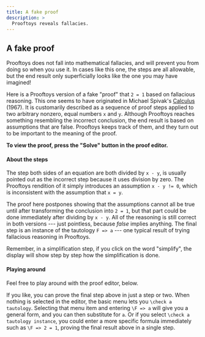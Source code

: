 ```yaml
---
title: A fake proof
description: >
  Prooftoys reveals fallacies.
---
```


## A fake proof

Prooftoys does not fall into mathematical fallacies, and will prevent
you from doing so when you use it.  In cases like this one, the steps
are all allowable, but the end result only superficially looks like
the one you may have imagined!

Here is a Prooftoys version of a fake "proof" that `2 = 1` based on
fallacious reasoning.  This one seems to have originated in Michael
Spivak's <u>Calculus</u> (1967).  It is customarily described as a
sequence of proof steps applied to two arbitrary nonzero, equal
numbers `x` and `y`.  Although Prooftoys reaches something resembling
the incorrect conclusion, the end result is based on assumptions that
are false.  Prooftoys keeps track of them, and they turn out to be
important to the meaning of the proof.

**To view the proof, press the "Solve" button in the proof editor.**

#### About the steps

The step both sides of an equation are both divided by `x -
y`, is usually pointed out as the incorrect step because it uses
division by zero.  The Prooftoys rendition of it simply introduces an
assumption `x - y != 0`, which is inconsistent with the assumption
that `x = y`.

The proof here postpones showing that the assumptions cannot all be
true until after transforming the conclusion into `2 = 1`, but that
part could be done immediately after dividing by `x - y`.  All of the
reasoning is still correct in both versions --- just pointless,
because *false* implies anything.  The final step is an instance of
the tautology `F => a` --- one typical result of trying fallacious
reasoning in Prooftoys.

Remember, in a simplification step, if you click on the word
"simplify", the display will show step by step how the simplification
is done.

#### Playing around

Feel free to play around with the proof editor, below.

If you like, you can prove the final step above in just a step or two.
When nothing is selected in the editor, the basic menu lets you
`\check a tautology`.  Selecting that menu item and entering `\F => a`
will give you a general form, and you can then substitute for `a`.  Or
if you select `\check a tautology instance`, you could enter a more
specific formula immediately such as `\F => 2 = 1`, proving the final
result above in a single step.

<div class="proof-editor mb-4"></div>
